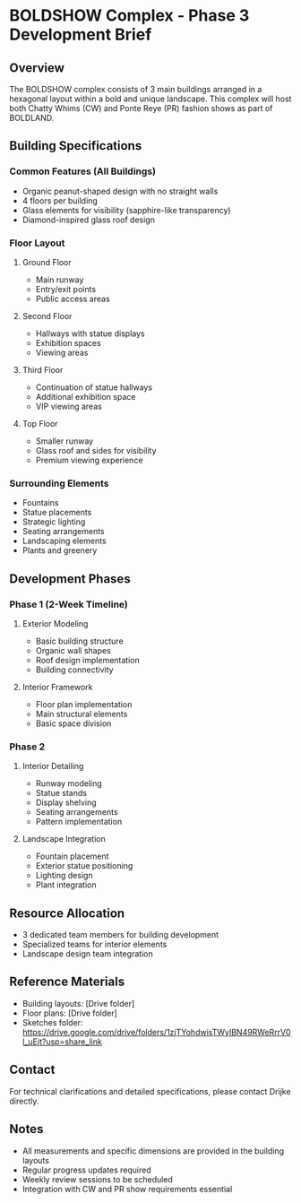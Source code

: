 # BOLDSHOW Complex - Phase 3 Development Brief

## Overview
The BOLDSHOW complex consists of 3 main buildings arranged in a hexagonal layout within a bold and unique landscape. This complex will host both Chatty Whims (CW) and Ponte Reye (PR) fashion shows as part of BOLDLAND.

## Building Specifications

### Common Features (All Buildings)
- Organic peanut-shaped design with no straight walls
- 4 floors per building
- Glass elements for visibility (sapphire-like transparency)
- Diamond-inspired glass roof design

### Floor Layout
1. Ground Floor
   - Main runway
   - Entry/exit points
   - Public access areas

2. Second Floor
   - Hallways with statue displays
   - Exhibition spaces
   - Viewing areas

3. Third Floor
   - Continuation of statue hallways
   - Additional exhibition space
   - VIP viewing areas

4. Top Floor
   - Smaller runway
   - Glass roof and sides for visibility
   - Premium viewing experience

### Surrounding Elements
- Fountains
- Statue placements
- Strategic lighting
- Seating arrangements
- Landscaping elements
- Plants and greenery

## Development Phases

### Phase 1 (2-Week Timeline)
1. Exterior Modeling
   - Basic building structure
   - Organic wall shapes
   - Roof design implementation
   - Building connectivity

2. Interior Framework
   - Floor plan implementation
   - Main structural elements
   - Basic space division

### Phase 2
1. Interior Detailing
   - Runway modeling
   - Statue stands
   - Display shelving
   - Seating arrangements
   - Pattern implementation

2. Landscape Integration
   - Fountain placement
   - Exterior statue positioning
   - Lighting design
   - Plant integration

## Resource Allocation
- 3 dedicated team members for building development
- Specialized teams for interior elements
- Landscape design team integration

## Reference Materials
- Building layouts: [Drive folder]
- Floor plans: [Drive folder]
- Sketches folder: https://drive.google.com/drive/folders/1zjTYohdwisTWyIBN49RWeRrrV0l_uEjt?usp=share_link

## Contact
For technical clarifications and detailed specifications, please contact Drijke directly.

## Notes
- All measurements and specific dimensions are provided in the building layouts
- Regular progress updates required
- Weekly review sessions to be scheduled
- Integration with CW and PR show requirements essential
